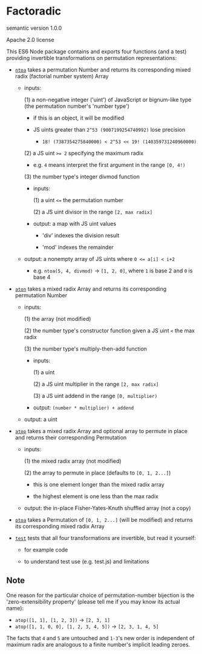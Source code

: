 # Factoradic

semantic version 1.0.0

Apache 2.0 license

This ES6 Node package contains and exports four functions (and a test) providing invertible transformations on permutation representations:

- [`ntoa`](https://github.com/0joshuaolson1/factoradic/blob/f6419dd8884b0a737b080d2b46e371223ec6b9c0/index.js#L3) takes a permutation Number and returns its corresponding mixed radix (factorial number system) Array

  - inputs:

    (1) a non-negative integer ('uint') of JavaScript or bignum-like type (the permutation number's 'number type')

      - if this is an object, it will be modified

      - JS uints greater than `2^53 (9007199254740992)` lose precision

        - `18! (7387354275840000) < 2^53 << 19! (140359731240960000)`

    (2) a JS uint `>= 2` specifying the maximum radix

      - e.g. `4` means interpret the first argument in the range `[0, 4!)`

    (3) the number type's integer divmod function

      - inputs:

        (1) a uint `<=` the permutation number

        (2) a JS uint divisor in the range `[2, max radix]`

      - output: a map with JS uint values

        - 'div' indexes the division result

        - 'mod' indexes the remainder

  - output: a nonempty array of JS uints where `0 <= a[i] < i+2`

    - e.g. `ntoa(5, 4, divmod)` -> `[1, 2, 0]`, where `1` is base 2 and `0` is base 4

- [`aton`](https://github.com/0joshuaolson1/factoradic/blob/f6419dd8884b0a737b080d2b46e371223ec6b9c0/index.js#L12) takes a mixed radix Array and returns its corresponding permutation Number

  - inputs:

    (1) the array (not modified)

    (2) the number type's constructor function given a JS uint `<` the max radix

    (3) the number type's multiply-then-add function

      - inputs:

        (1) a uint

        (2) a JS uint multiplier in the range `[2, max radix]`

        (3) a JS uint addend in the range `[0, multiplier)`

      - output: `(number * multiplier) + addend`

  - output: a uint

- [`atop`](https://github.com/0joshuaolson1/factoradic/blob/f6419dd8884b0a737b080d2b46e371223ec6b9c0/index.js#L17) takes a mixed radix Array and optional array to permute in place and returns their corresponding Permutation

  - inputs:

    (1) the mixed radix array (not modified)

    (2) the array to permute in place (defaults to `[0, 1, 2...]`)

      - this is one element longer than the mixed radix array

      - the highest element is one less than the max radix

  - output: the in-place Fisher-Yates-Knuth shuffled array (not a copy)

- [`ptoa`](https://github.com/0joshuaolson1/factoradic/blob/f6419dd8884b0a737b080d2b46e371223ec6b9c0/index.js#L27) takes a Permutation of `[0, 1, 2...]` (will be modified) and returns its corresponding mixed radix Array

- [`test`](https://github.com/0joshuaolson1/factoradic/blob/master/index.js#L31) tests that all four transformations are invertible, but read it yourself:

  - for example code

  - to understand test use (e.g. test.js) and limitations

## Note

One reason for the particular choice of permutation-number bijection is the 'zero-extensibility property' (please tell me if you may know its actual name):

- `atop([1, 1], [1, 2, 3])` -> `[2, 3, 1]`
- `atop([1, 1, 0, 0], [1, 2, 3, 4, 5])` -> `[2, 3, 1, 4, 5]`

The facts that `4` and `5` are untouched and `1-3`'s new order is independent of maximum radix are analogous to a finite number's implicit leading zeroes.
